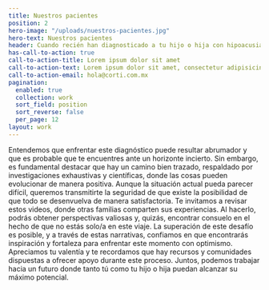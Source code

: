 ```yaml
---
title: Nuestros pacientes
position: 2
hero-image: "/uploads/nuestros-pacientes.jpg"
hero-text: Nuestros pacientes
header: Cuando recién han diagnosticado a tu hijo o hija con hipoacusia, es comprensible que te sientas desconcertado y no sepas cómo abordar la situación. Estos videos han sido creados con el propósito de brindarte apoyo y orientación en este momento delicado. Presentan testimonios de familias que han decidido compartir sus vivencias, con la esperanza de proporcionarte consuelo y la certeza de que, con el tiempo, todo estará bien.
has-call-to-action: true
call-to-action-title: Lorem ipsum dolor sit amet
call-to-action-text: Lorem ipsum dolor sit amet, consectetur adipisicing elit, sed do eiusmod tempor incididunt ut labore et dolore magna aliqua. Ut enim ad minim veniam, quis nostrud exercitation ullamco laboris nisi ut aliquip ex ea commodo consequat.
call-to-action-email: hola@corti.com.mx
pagination:
  enabled: true
  collection: work
  sort_field: position
  sort_reverse: false
  per_page: 12
layout: work
---
```


Entendemos que enfrentar este diagnóstico puede resultar abrumador y que es probable que te encuentres ante un horizonte incierto. Sin embargo, es fundamental destacar que hay un camino bien trazado, respaldado por investigaciones exhaustivas y científicas, donde las cosas pueden evolucionar de manera positiva. Aunque la situación actual pueda parecer difícil, queremos transmitirte la seguridad de que existe la posibilidad de que todo se desenvuelva de manera satisfactoria.
Te invitamos a revisar estos videos, donde otras familias comparten sus experiencias. Al hacerlo, podrás obtener perspectivas valiosas y, quizás, encontrar consuelo en el hecho de que no estás solo/a en este viaje. La superación de este desafío es posible, y a través de estas narrativas, confiamos en que encontrarás inspiración y fortaleza para enfrentar este momento con optimismo.
Apreciamos tu valentía y te recordamos que hay recursos y comunidades dispuestas a ofrecer apoyo durante este proceso. Juntos, podemos trabajar hacia un futuro donde tanto tú como tu hijo o hija puedan alcanzar su máximo potencial.
